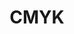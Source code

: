 ---
has_children: false
layout: default
title: CMYK
parent: Data Types
grand_parent: Protocol
nav_order: 12
---